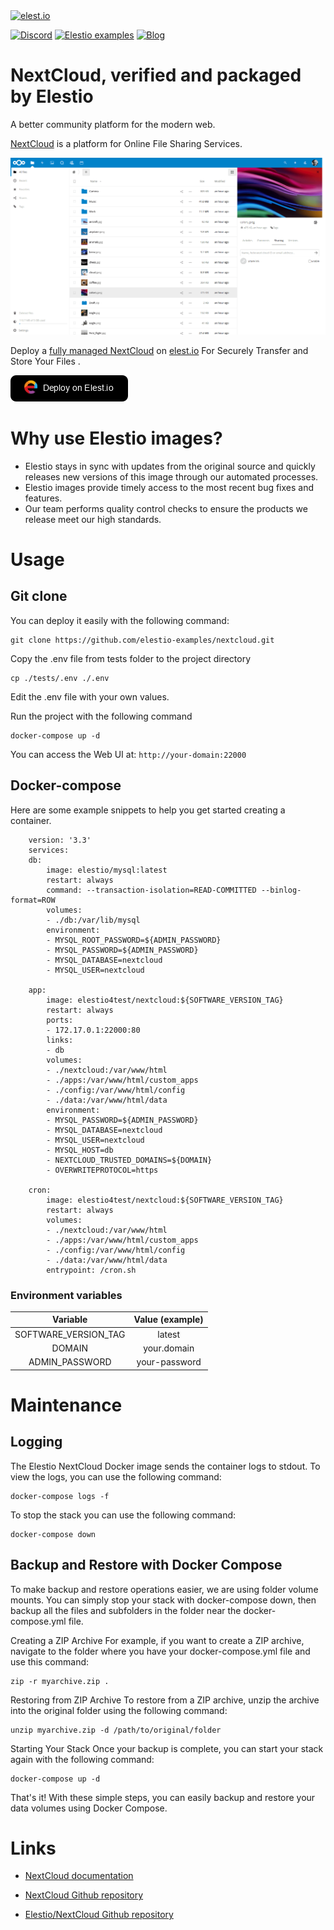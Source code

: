 <a href="https://elest.io">
  <img src="https://elest.io/images/elestio.svg" alt="elest.io" width="150" height="75">
</a>

[![Discord](https://img.shields.io/static/v1.svg?logo=discord&color=f78A38&labelColor=083468&logoColor=ffffff&style=for-the-badge&label=Discord&message=community)](https://discord.gg/4T4JGaMYrD "Get instant assistance and engage in live discussions with both the community and team through our chat feature.")
[![Elestio examples](https://img.shields.io/static/v1.svg?logo=github&color=f78A38&labelColor=083468&logoColor=ffffff&style=for-the-badge&label=github&message=open%20source)](https://github.com/elestio-examples "Access the source code for all our repositories by viewing them.")
[![Blog](https://img.shields.io/static/v1.svg?color=f78A38&labelColor=083468&logoColor=ffffff&style=for-the-badge&label=elest.io&message=Blog)](https://blog.elest.io "Latest news about elestio, open source software, and DevOps techniques.")

# NextCloud, verified and packaged by Elestio

A better community platform for the modern web.

[NextCloud](https://nextcloud.com/) is a platform for Online File Sharing Services.

<img src="https://github.com/elestio-examples/nextcloud/raw/main/nextcloud.png" alt="NextCloud" width="800">

Deploy a <a target="_blank" href="https://elest.io/open-source/yopass">fully managed NextCloud</a> on <a target="_blank" href="https://elest.io/">elest.io</a> For Securely Transfer and Store Your Files .

[![deploy](https://github.com/elestio-examples/yopass/raw/main/deploy-on-elestio.png)](https://dash.elest.io/deploy?source=cicd&social=dockerCompose&url=https://github.com/elestio-examples/yopass)

# Why use Elestio images?

- Elestio stays in sync with updates from the original source and quickly releases new versions of this image through our automated processes.
- Elestio images provide timely access to the most recent bug fixes and features.
- Our team performs quality control checks to ensure the products we release meet our high standards.

# Usage

## Git clone

You can deploy it easily with the following command:

    git clone https://github.com/elestio-examples/nextcloud.git

Copy the .env file from tests folder to the project directory

    cp ./tests/.env ./.env

Edit the .env file with your own values.

Run the project with the following command

    docker-compose up -d

You can access the Web UI at: `http://your-domain:22000`

## Docker-compose

Here are some example snippets to help you get started creating a container.

        version: '3.3'
        services:
        db:
            image: elestio/mysql:latest
            restart: always
            command: --transaction-isolation=READ-COMMITTED --binlog-format=ROW
            volumes:
            - ./db:/var/lib/mysql
            environment:
            - MYSQL_ROOT_PASSWORD=${ADMIN_PASSWORD}
            - MYSQL_PASSWORD=${ADMIN_PASSWORD}
            - MYSQL_DATABASE=nextcloud
            - MYSQL_USER=nextcloud

        app:
            image: elestio4test/nextcloud:${SOFTWARE_VERSION_TAG}
            restart: always
            ports:
            - 172.17.0.1:22000:80
            links:
            - db
            volumes:
            - ./nextcloud:/var/www/html
            - ./apps:/var/www/html/custom_apps
            - ./config:/var/www/html/config
            - ./data:/var/www/html/data
            environment:
            - MYSQL_PASSWORD=${ADMIN_PASSWORD}
            - MYSQL_DATABASE=nextcloud
            - MYSQL_USER=nextcloud
            - MYSQL_HOST=db
            - NEXTCLOUD_TRUSTED_DOMAINS=${DOMAIN}
            - OVERWRITEPROTOCOL=https

        cron:
            image: elestio4test/nextcloud:${SOFTWARE_VERSION_TAG}
            restart: always
            volumes:
            - ./nextcloud:/var/www/html
            - ./apps:/var/www/html/custom_apps
            - ./config:/var/www/html/config
            - ./data:/var/www/html/data
            entrypoint: /cron.sh

### Environment variables

|       Variable       | Value (example) |
| :------------------: | :-------------: |
| SOFTWARE_VERSION_TAG |     latest      |
|        DOMAIN        |   your.domain   |
|    ADMIN_PASSWORD    |  your-password  |

# Maintenance

## Logging

The Elestio NextCloud Docker image sends the container logs to stdout. To view the logs, you can use the following command:

    docker-compose logs -f

To stop the stack you can use the following command:

    docker-compose down

## Backup and Restore with Docker Compose

To make backup and restore operations easier, we are using folder volume mounts. You can simply stop your stack with docker-compose down, then backup all the files and subfolders in the folder near the docker-compose.yml file.

Creating a ZIP Archive
For example, if you want to create a ZIP archive, navigate to the folder where you have your docker-compose.yml file and use this command:

    zip -r myarchive.zip .

Restoring from ZIP Archive
To restore from a ZIP archive, unzip the archive into the original folder using the following command:

    unzip myarchive.zip -d /path/to/original/folder

Starting Your Stack
Once your backup is complete, you can start your stack again with the following command:

    docker-compose up -d

That's it! With these simple steps, you can easily backup and restore your data volumes using Docker Compose.

# Links

- <a target="_blank" href="https://docs.nextcloud.com/">NextCloud documentation</a>

- <a target="_blank" href="https://github.com/nextcloud/docker">NextCloud Github repository</a>

- <a target="_blank" href="https://github.com/elestio-examples/nextcloud">Elestio/NextCloud Github repository</a>
